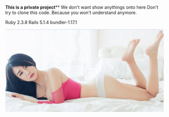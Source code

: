 **********This is a private project************
We don't want show anythings onto here
Don't try to clone this code. Because you won't understand anymore.

Ruby 2.3.8
Rails 5.1.4
bundler-1.17.1

![alt text](https://github.com/tranhuyhoangbka/teacup/blob/deploy_template/public/assets/images/maxresdefault.jpg)
